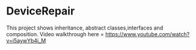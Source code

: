 # DeviceRepair
This project shows inheritance, abstract classes,interfaces and composition.
Video walkthrough here = https://www.youtube.com/watch?v=i5aywYb4i_M
